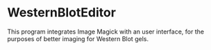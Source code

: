 # WesternBlotEditor
This program integrates Image Magick with an user interface, for the purposes of better imaging for Western Blot gels. 
